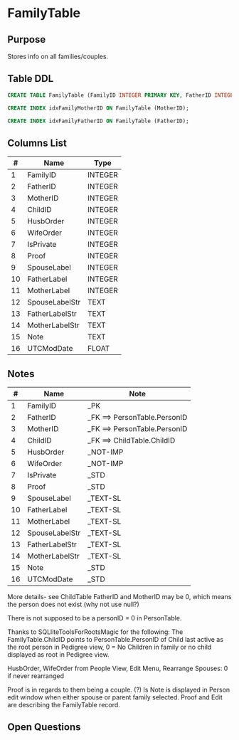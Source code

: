 # FamilyTable

## Purpose

Stores info on all families/couples.

## Table DDL

``` SQL
CREATE TABLE FamilyTable (FamilyID INTEGER PRIMARY KEY, FatherID INTEGER, MotherID INTEGER, ChildID INTEGER, HusbOrder INTEGER, WifeOrder INTEGER, IsPrivate INTEGER, Proof INTEGER, SpouseLabel INTEGER, FatherLabel INTEGER, MotherLabel INTEGER, SpouseLabelStr TEXT, FatherLabelStr TEXT, MotherLabelStr TEXT, Note TEXT, UTCModDate FLOAT );

CREATE INDEX idxFamilyMotherID ON FamilyTable (MotherID);

CREATE INDEX idxFamilyFatherID ON FamilyTable (FatherID);
```

## Columns List

| #   | Name           | Type    |
| --- | -------------- | ------- |
| 1   | FamilyID       | INTEGER |
| 2   | FatherID       | INTEGER |
| 3   | MotherID       | INTEGER |
| 4   | ChildID        | INTEGER |
| 5   | HusbOrder      | INTEGER |
| 6   | WifeOrder      | INTEGER |
| 7   | IsPrivate      | INTEGER |
| 8   | Proof          | INTEGER |
| 9   | SpouseLabel    | INTEGER |
| 10  | FatherLabel    | INTEGER |
| 11  | MotherLabel    | INTEGER |
| 12  | SpouseLabelStr | TEXT    |
| 13  | FatherLabelStr | TEXT    |
| 14  | MotherLabelStr | TEXT    |
| 15  | Note           | TEXT    |
| 16  | UTCModDate     | FLOAT   |

## Notes

| #   | Name           | Note                         |
| --- | -------------- | ---------------------------- |
| 1   | FamilyID       | _PK                          |
| 2   | FatherID       | _FK ==> PersonTable.PersonID |
| 3   | MotherID       | _FK ==> PersonTable.PersonID |
| 4   | ChildID        | _FK ==> ChildTable.ChildID   |
| 5   | HusbOrder      | _NOT-IMP                     |
| 6   | WifeOrder      | _NOT-IMP                     |
| 7   | IsPrivate      | _STD                         |
| 8   | Proof          | _STD                         |
| 9   | SpouseLabel    | _TEXT-SL                     |
| 10  | FatherLabel    | _TEXT-SL                     |
| 11  | MotherLabel    | _TEXT-SL                     |
| 12  | SpouseLabelStr | _TEXT-SL                     |
| 13  | FatherLabelStr | _TEXT-SL                     |
| 14  | MotherLabelStr | _TEXT-SL                     |
| 15  | Note           | _STD                         |
| 16  | UTCModDate     | _STD                         |

More details- see ChildTable
FatherID and MotherID may be 0, which means the person does not exist
(why not use null?)

There is not supposed to be a personID = 0 in PersonTable.


Thanks to SQLliteToolsForRootsMagic for the following:
The FamilyTable.ChildID points to PersonTable.PersonID of Child last active as the root person in Pedigree view,
0 = No Children in family or no child displayed as root in Pedigree view.

HusbOrder, WifeOrder
from People View, Edit Menu, Rearrange Spouses:
0 if never rearranged




Proof is in regards to them being a couple. (?)  Is 
Note is displayed in Person edit window when either spouse or parent family selected.
Proof and Edit are describing the FamilyTable record.

## Open Questions


